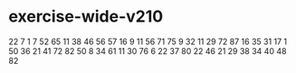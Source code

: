 # exercise-wide-v210
22
7
1
7
52
65
11
38
46
56
57
16
9
11
56
71
75
9
32
11
29
72
87
16
35
31
17
1
50
36
21
41
72
82
50
8
34
61
11
30
76
6
22
37
80
22
46
21
29
38
34
40
48
82
